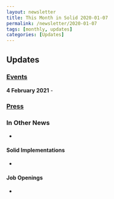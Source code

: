```yaml
---
layout: newsletter
title: This Month in Solid 2020-01-07
permalink: /newsletter/2020-01-07
tags: [monthly, updates]
categories: [Updates]
---
```


## Updates

### [Events](https://solidproject.org/events)

**4 February 2021** - 
  
### [Press](https://solidproject.org/press)

### In Other News

* 

#### Solid Implementations

*

#### Job Openings

* 
